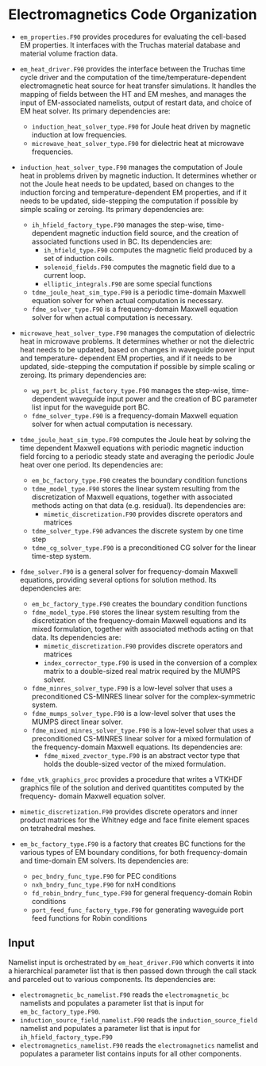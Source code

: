 # Electromagnetics Code Organization

* `em_properties.F90` provides procedures for evaluating the cell-based EM
  properties. It interfaces with the Truchas material database and material
  volume fraction data.

* `em_heat_driver.F90` provides the interface between the Truchas time cycle
  driver and the computation of the time/temperature-dependent electromagnetic
  heat source for heat transfer simulations. It handles the mapping of fields
  between the HT and EM meshes, and manages the input of EM-associated
  namelists, output of restart data, and choice of EM heat solver. Its
  primary dependencies are:

  - `induction_heat_solver_type.F90` for Joule heat driven by magnetic
    induction at low frequencies.
  - `microwave_heat_solver_type.F90` for dielectric heat at microwave
    frequencies.

* `induction_heat_solver_type.F90` manages the computation of Joule heat in
  problems driven by magnetic induction. It determines whether or not the
  Joule heat needs to be updated, based on changes to the induction forcing
  and temperature-dependent EM properties, and if it needs to be updated,
  side-stepping the computation if possible by simple scaling or zeroing.
  Its primary dependencies are:

  - `ih_hfield_factory_type.F90` manages the step-wise, time-dependent
    magnetic induction field source, and the creation of associated
    functions used in BC. Its dependencies are:
    - `ih_hfield_type.F90` computes the magnetic field produced by a set of
      induction coils.
    - `solenoid_fields.F90` computes the magnetic field due to a current loop.
    - `elliptic_integrals.F90` are some special functions
  - `tdme_joule_heat_sim_type.F90` is a periodic time-domain Maxwell equation
    solver for when actual computation is necessary.
  - `fdme_solver_type.F90` is a frequency-domain Maxwell equation solver
    for when actual computation is necessary.

* `microwave_heat_solver_type.F90` manages the computation of dielectric heat
  in microwave problems. It determines whether or not the dielectric heat needs
  to be updated, based on changes in waveguide power input and temperature-
  dependent EM properties, and if it needs to be updated, side-stepping the
  computation if possible by simple scaling or zeroing. Its primary
  dependencies are:

  - `wg_port_bc_plist_factory_type.F90` manages the step-wise, time-dependent
    waveguide input power and the creation of BC parameter list input for the
    waveguide port BC.
  - `fdme_solver_type.F90` is a frequency-domain Maxwell equation solver
    for when actual computation is necessary.

* `tdme_joule_heat_sim_type.F90` computes the Joule heat by solving the time
  dependent Maxwell equations with periodic magnetic induction field forcing
  to a periodic steady state and averaging the periodic Joule heat over one
  period. Its dependencies are:

  - `em_bc_factory_type.F90` creates the boundary condition functions
  - `tdme_model_type.F90` stores the linear system resulting from the
    discretization of Maxwell equations, together with associated methods
    acting on that data (e.g. residual). Its dependencies are:
    - `mimetic_discretization.F90` provides discrete operators and matrices
  - `tdme_solver_type.F90` advances the discrete system by one time step
  - `tdme_cg_solver_type.F90` is a preconditioned CG solver for the linear
    time-step system.

* `fdme_solver.F90` is a general solver for frequency-domain Maxwell equations,
  providing several options for solution method. Its dependencies are:

  - `em_bc_factory_type.F90` creates the boundary condition functions
  - `fdme_model_type.F90` stores the linear system resulting from the
    discretization of the frequency-domain Maxwell equations and its mixed
    formulation, together with associated methods acting on that data.
    Its dependencies are:
    - `mimetic_discretization.F90` provides discrete operators and matrices
    - `index_corrector_type.F90` is used in the conversion of a complex
      matrix to a double-sized real matrix required by the MUMPS solver.
  - `fdme_minres_solver_type.F90` is a low-level solver that uses a
    preconditioned CS-MINRES linear solver for the complex-symmetric system.
  - `fdme_mumps_solver_type.F90` is a low-level solver that uses the MUMPS
    direct linear solver.
  - `fdme_mixed_minres_solver_type.F90` is a low-level solver that uses a
    preconditioned CS-MINRES linear solver for a mixed formulation of the
    frequency-domain Maxwell equations. Its dependencies are:
    - `fdme_mixed_zvector_type.F90` is an abstract vector type that holds
      the double-sized vector of the mixed formulation.

* `fdme_vtk_graphics_proc` provides a procedure that writes a VTKHDF graphics
  file of the solution and derived quantitites computed by the frequency-
  domain Maxwell equation solver.

* `mimetic_discretization.F90` provides discrete operators and inner product
  matrices for the Whitney edge and face finite element spaces on tetrahedral
  meshes.

* `em_bc_factory_type.F90` is a factory that creates BC functions for the
  various types of EM boundary conditions, for both frequency-domain and
  time-domain EM solvers. Its dependencies are:

  - `pec_bndry_func_type.F90` for PEC conditions
  - `nxh_bndry_func_type.F90` for nxH conditions
  - `fd_robin_bndry_func_type.F90` for general frequency-domain Robin conditions
  - `port_feed_func_factory_type.F90` for generating waveguide port feed
    functions for Robin conditions

## Input

Namelist input is orchestrated by `em_heat_driver.F90` which converts it into
a hierarchical parameter list that is then passed down through the call stack
and parceled out to various components. Its dependencies are:

- `electromagnetic_bc_namelist.F90` reads the `electromagnetic_bc` namelists
  and populates a parameter list that is input for `em_bc_factory_type.F90`.
- `induction_source_field_namelist.F90` reads the `induction_source_field`
  namelist and populates a parameter list that is input for
  `ih_hfield_factory_type.F90`
- `electromagnetics_namelist.F90` reads the `electromagnetics` namelist and
  populates a parameter list contains inputs for all other components.
